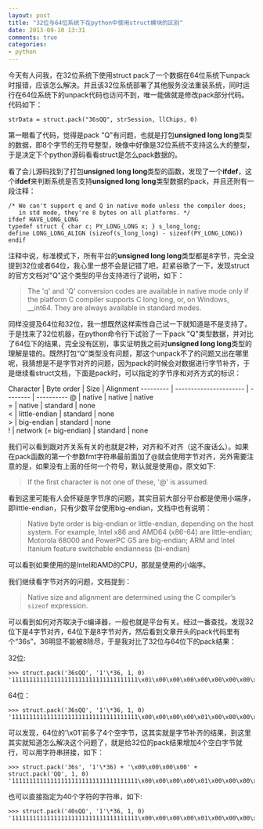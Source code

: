 ```yaml
---
layout: post
title: "32位与64位系统下在python中使用struct模块的区别"
date: 2013-09-10 13:31
comments: true
categories: 
- python
---
```


今天有人问我，在32位系统下使用struct pack了一个数据在64位系统下unpack时报错，应该怎么解决。并且该32位系统部署了其他服务没法重装系统，同时运行在64位系统下的unpack代码也访问不到，唯一能做就是修改pack部分代码。代码如下：


	strData = struct.pack("36sQQ", strSession, llChips, 0)


第一眼看了代码，觉得是pack "Q"有问题，也就是打包**unsigned long long**类型的数据，即8个字节的无符号整型，映像中好像是32位系统不支持这么大的整型，于是决定下个python源码看看struct是怎么pack数据的。

<!--more-->

看了会儿源码找到了打包**unsigned long long**类型的函数，发现了一个**ifdef**，这个**ifdef**来判断系统是否支持**unsigned long long**类型数据的pack，并且还附有一段注释：


	/* We can't support q and Q in native mode unless the compiler does;
	   in std mode, they're 8 bytes on all platforms. */
	ifdef HAVE_LONG_LONG
	typedef struct { char c; PY_LONG_LONG x; } s_long_long;
	define LONG_LONG_ALIGN (sizeof(s_long_long) - sizeof(PY_LONG_LONG))
	endif


注释中说，标准模式下，所有平台的**unsigned long long**类型都是8字节，完全没提到32位或者64位，我心里一想不会是记错了吧，赶紧谷歌了一下，发现struct的官方文档对"Q"这个类型的平台支持进行了说明，如下：

> The 'q' and 'Q' conversion codes are available in native mode only if the platform C compiler supports C long long, or, on Windows, \_\_int64. They are always available in standard modes.


同样没提及64位和32位，我一想既然这样索性自己试一下就知道是不是支持了。于是找来了32位机器，在python命令行下试验了一下pack "Q"类型数据，并对比了64位下的结果，完全没有区别，事实证明我之前对**unsigned long long**类型的理解是错的。既然打包“Q”类型没有问题，那这个unpack不了的问题又出在哪里呢，我猜想是不是字节对齐的问题，因为pack的时候会对数据进行字节补齐，于是继续看struct文档，下面是pack时，可以指定的字节序和对齐方式的标识：

Character | Byte order             | Size     | Alignment 
\--------- | ---------------------- | -------- | ----------
@         | native                 | native   | native  
=         | native                 | standard | none  
\<         | little-endian          | standard | none  
\>        | big-endian             | standard | none  
!         | network (= big-endian) | standard | none  

我们可以看到跟对齐关系有关的也就是2种，对齐和不对齐（这不废话么）。如果在pack函数的第一个参数fmt字符串最前面加了@就会使用字节对齐，另外需要注意的是，如果没有上面的任何一个符号，默认就是使用@，原文如下:

> If the first character is not one of these, '@' is assumed.

看到这里可能有人会怀疑是字节序的问题，其实目前大部分平台都是使用小端序，即little-endian，只有少数平台使用big-endian，文档中也有说明：

> Native byte order is big-endian or little-endian, depending on the host system. For example, Intel x86 and AMD64 (x86-64) are little-endian; Motorola 68000 and PowerPC G5 are big-endian; ARM and Intel Itanium feature switchable endianness (bi-endian)

可以看到如果使用的是Intel和AMD的CPU，那就是使用的小端序。

我们继续看字节对齐的问题，文档提到：

> Native size and alignment are determined using the C compiler’s `sizeof` expression.

可以看到如何对齐取决于c编译器，一般也就是平台有关。经过一番查找，发现32位下是4字节对齐，64位下是8字节对齐，然后看到文章开头的pack代码里有个“36s”，36明显不能被8除尽，于是我对比了32位与64位下的pack结果：

32位:

	>>> struct.pack('36sQQ', '1'\*36, 1, 0)
	'111111111111111111111111111111111111\x01\x00\x00\x00\x00\x00\x00\x00\x00\x00\x00\x00\x00\x00\x00\x00'

64位：

	>>> struct.pack('36sQQ', '1'\*36, 1, 0)
	'111111111111111111111111111111111111\x00\x00\x00\x00\x01\x00\x00\x00\x00\x00\x00\x00\x00\x00\x00\x00\x00\x00\x00\x00'

可以发现，64位的'\x01'前多了4个空字节，这其实就是字节补齐的结果，到这里其实就知道怎么解决这个问题了，就是给32位的pack结果增加4个空白字节就行，可以用字符串拼接，如下：

	>>> struct.pack('36s', '1'\*36) + '\x00\x00\x00\x00' + struct.pack('QQ', 1, 0)
	'111111111111111111111111111111111111\x00\x00\x00\x00\x01\x00\x00\x00\x00\x00\x00\x00\x00\x00\x00\x00\x00\x00\x00\x00'

也可以直接指定为40个字符的字符串，如下:

	>>> struct.pack('40sQQ', '1'\*36, 1, 0)
	'111111111111111111111111111111111111\x00\x00\x00\x00\x01\x00\x00\x00\x00\x00\x00\x00\x00\x00\x00\x00\x00\x00\x00\x00'







